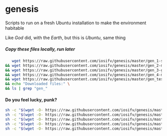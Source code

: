 # genesis
Scripts to run on a fresh Ubuntu installation to make the environment habitable

Like *God* did, with the *Earth*, but this is *Ubuntu*, same thing


##### Copy these files locally, run later
```bash
   wget https://raw.githubusercontent.com/iosifv/genesis/master/gen_1-system-apps.sh -q \
&& wget https://raw.githubusercontent.com/iosifv/genesis/master/gen_2-mysql.sh -q \
&& wget https://raw.githubusercontent.com/iosifv/genesis/master/gen_3-gui-apps.sh -q \
&& wget https://raw.githubusercontent.com/iosifv/genesis/master/gen_4-my-projects.sh -q \
&& wget https://raw.githubusercontent.com/iosifv/genesis/master/gen_test.sh -q \
&& echo "Downloaded files:" \
&& ls | grep "gen_"
```


#### Do you feel lucky, punk?
```bash
sh -c "$(wget -O- https://raw.githubusercontent.com/iosifv/genesis/master/gen_1-system-apps.sh)"
sh -c "$(wget -O- https://raw.githubusercontent.com/iosifv/genesis/master/gen_2-mysql.sh)"
sh -c "$(wget -O- https://raw.githubusercontent.com/iosifv/genesis/master/gen_3-gui-apps.sh)"
sh -c "$(wget -O- https://raw.githubusercontent.com/iosifv/genesis/master/gen_4-my-projects.sh)"
sh -c "$(wget -O- https://raw.githubusercontent.com/iosifv/genesis/master/gen_test.sh)"
```